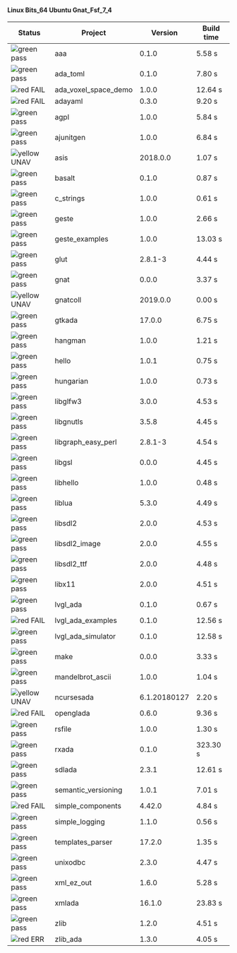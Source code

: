 #### Linux Bits_64 Ubuntu Gnat_Fsf_7_4

| Status | Project | Version | Build time |
| --- | --- | --- | --- |
|![green](https://placehold.it/8/00aa00/000000?text=+) pass | aaa | 0.1.0 |  5.58 s |
|![green](https://placehold.it/8/00aa00/000000?text=+) pass | ada_toml | 0.1.0 |  7.80 s |
|![red](https://placehold.it/8/ff0000/000000?text=+) FAIL | ada_voxel_space_demo | 1.0.0 |  12.64 s |
|![red](https://placehold.it/8/ff0000/000000?text=+) FAIL | adayaml | 0.3.0 |  9.20 s |
|![green](https://placehold.it/8/00aa00/000000?text=+) pass | agpl | 1.0.0 |  5.84 s |
|![green](https://placehold.it/8/00aa00/000000?text=+) pass | ajunitgen | 1.0.0 |  6.84 s |
|![yellow](https://placehold.it/8/ffbb00/000000?text=+) UNAV | asis | 2018.0.0 |  1.07 s |
|![green](https://placehold.it/8/00aa00/000000?text=+) pass | basalt | 0.1.0 |  0.87 s |
|![green](https://placehold.it/8/00aa00/000000?text=+) pass | c_strings | 1.0.0 |  0.61 s |
|![green](https://placehold.it/8/00aa00/000000?text=+) pass | geste | 1.0.0 |  2.66 s |
|![green](https://placehold.it/8/00aa00/000000?text=+) pass | geste_examples | 1.0.0 |  13.03 s |
|![green](https://placehold.it/8/00aa00/000000?text=+) pass | glut | 2.8.1-3 |  4.44 s |
|![green](https://placehold.it/8/00aa00/000000?text=+) pass | gnat | 0.0.0 |  3.37 s |
|![yellow](https://placehold.it/8/ffbb00/000000?text=+) UNAV | gnatcoll | 2019.0.0 |  0.00 s |
|![green](https://placehold.it/8/00aa00/000000?text=+) pass | gtkada | 17.0.0 |  6.75 s |
|![green](https://placehold.it/8/00aa00/000000?text=+) pass | hangman | 1.0.0 |  1.21 s |
|![green](https://placehold.it/8/00aa00/000000?text=+) pass | hello | 1.0.1 |  0.75 s |
|![green](https://placehold.it/8/00aa00/000000?text=+) pass | hungarian | 1.0.0 |  0.73 s |
|![green](https://placehold.it/8/00aa00/000000?text=+) pass | libglfw3 | 3.0.0 |  4.53 s |
|![green](https://placehold.it/8/00aa00/000000?text=+) pass | libgnutls | 3.5.8 |  4.45 s |
|![green](https://placehold.it/8/00aa00/000000?text=+) pass | libgraph_easy_perl | 2.8.1-3 |  4.54 s |
|![green](https://placehold.it/8/00aa00/000000?text=+) pass | libgsl | 0.0.0 |  4.45 s |
|![green](https://placehold.it/8/00aa00/000000?text=+) pass | libhello | 1.0.0 |  0.48 s |
|![green](https://placehold.it/8/00aa00/000000?text=+) pass | liblua | 5.3.0 |  4.49 s |
|![green](https://placehold.it/8/00aa00/000000?text=+) pass | libsdl2 | 2.0.0 |  4.53 s |
|![green](https://placehold.it/8/00aa00/000000?text=+) pass | libsdl2_image | 2.0.0 |  4.55 s |
|![green](https://placehold.it/8/00aa00/000000?text=+) pass | libsdl2_ttf | 2.0.0 |  4.48 s |
|![green](https://placehold.it/8/00aa00/000000?text=+) pass | libx11 | 2.0.0 |  4.51 s |
|![green](https://placehold.it/8/00aa00/000000?text=+) pass | lvgl_ada | 0.1.0 |  0.67 s |
|![red](https://placehold.it/8/ff0000/000000?text=+) FAIL | lvgl_ada_examples | 0.1.0 |  12.56 s |
|![green](https://placehold.it/8/00aa00/000000?text=+) pass | lvgl_ada_simulator | 0.1.0 |  12.58 s |
|![green](https://placehold.it/8/00aa00/000000?text=+) pass | make | 0.0.0 |  3.33 s |
|![green](https://placehold.it/8/00aa00/000000?text=+) pass | mandelbrot_ascii | 1.0.0 |  1.04 s |
|![yellow](https://placehold.it/8/ffbb00/000000?text=+) UNAV | ncursesada | 6.1.20180127 |  2.20 s |
|![red](https://placehold.it/8/ff0000/000000?text=+) FAIL | openglada | 0.6.0 |  9.36 s |
|![green](https://placehold.it/8/00aa00/000000?text=+) pass | rsfile | 1.0.0 |  1.30 s |
|![green](https://placehold.it/8/00aa00/000000?text=+) pass | rxada | 0.1.0 |  323.30 s |
|![green](https://placehold.it/8/00aa00/000000?text=+) pass | sdlada | 2.3.1 |  12.61 s |
|![green](https://placehold.it/8/00aa00/000000?text=+) pass | semantic_versioning | 1.0.1 |  7.01 s |
|![red](https://placehold.it/8/ff0000/000000?text=+) FAIL | simple_components | 4.42.0 |  4.84 s |
|![green](https://placehold.it/8/00aa00/000000?text=+) pass | simple_logging | 1.1.0 |  0.56 s |
|![green](https://placehold.it/8/00aa00/000000?text=+) pass | templates_parser | 17.2.0 |  1.35 s |
|![green](https://placehold.it/8/00aa00/000000?text=+) pass | unixodbc | 2.3.0 |  4.47 s |
|![green](https://placehold.it/8/00aa00/000000?text=+) pass | xml_ez_out | 1.6.0 |  5.28 s |
|![green](https://placehold.it/8/00aa00/000000?text=+) pass | xmlada | 16.1.0 |  23.83 s |
|![green](https://placehold.it/8/00aa00/000000?text=+) pass | zlib | 1.2.0 |  4.51 s |
|![red](https://placehold.it/8/ff0000/000000?text=+) ERR  | zlib_ada | 1.3.0 |  4.05 s |
